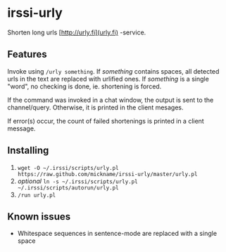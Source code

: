 irssi-urly
==========

Shorten long urls [http://urly.fi](urly.fi) -service.

Features
--------

Invoke using `/urly something`. If *something* contains spaces, all detected urls in the text are replaced with urlified ones. If *something* is a single "word", no checking is done, ie. shortening is forced.

If the command was invoked in a chat window, the output is sent to the channel/query. Otherwise, it is printed in the client mesages.

If error(s) occur, the count of failed shortenings is printed in a client message.

Installing
----------

1. `wget -O ~/.irssi/scripts/urly.pl https://raw.github.com/mickname/irssi-urly/master/urly.pl`
2. *optional* `ln -s ~/.irssi/scripts/urly.pl ~/.irssi/scripts/autorun/urly.pl`
3. `/run urly.pl`

Known issues
------------

* Whitespace sequences in sentence-mode are replaced with a single space
